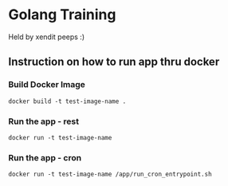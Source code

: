 # Golang Training

Held by xendit peeps :)

## Instruction on how to run app thru docker

### Build Docker Image
```
docker build -t test-image-name .
```

### Run the app - rest
```
docker run -t test-image-name
```

### Run the app - cron
```
docker run -t test-image-name /app/run_cron_entrypoint.sh
```